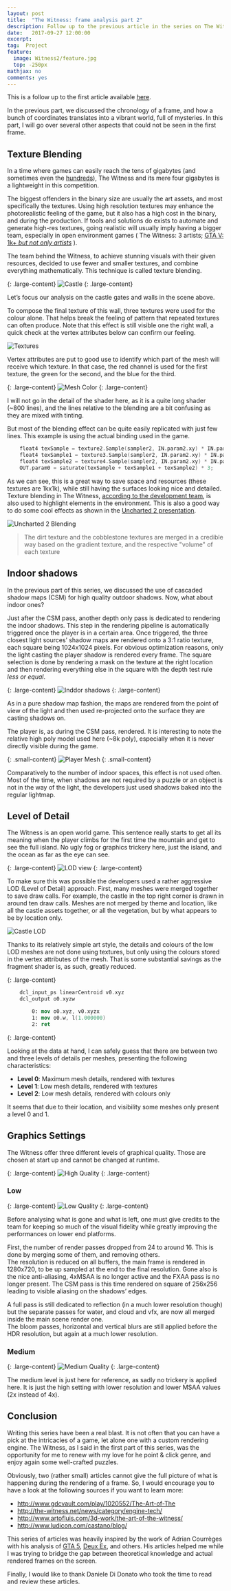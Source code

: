 ```yaml
---
layout: post
title:  "The Witness: frame analysis part 2"
description: Follow up to the previous article in the series on The Witness, this time detailing some specific effects, like texture blending and indoor shadows.
date:   2017-09-27 12:00:00
excerpt:
tag:  Project
feature:
  image: Witness2/feature.jpg
  top: -250px
mathjax: no
comments: yes
---
```

This is a follow up to the first article available [here](http://blog.thomaspoulet.fr/the-witness-frame-part-1/).

In the previous part, we discussed the chronology of a frame, and how a bunch of coordinates translates into a vibrant world, full of mysteries. In this part, I will go over several other aspects that could not be seen in the first frame.

## Texture Blending

In a time where games can easily reach the tens of gigabytes (and sometimes even the [hundreds](https://www.gamespot.com/articles/call-of-duty-infinite-warfares-130-gb-size-is-high/1100-6444309/)), The Witness and its mere four gigabytes is a lightweight in this competition.

The biggest offenders in the binary size are usually the art assets, and most specifically the textures. Using high resolution textures may enhance the photorealistic feeling of the game, but it also has a high cost in the binary, and during the production. If tools and solutions do exists to automate and generate high-res textures, going realistic will usually imply having a bigger team, especially in open environment games ( The Witness: 3 artists; [GTA V: 1k+ *but not only artists*](http://www.gamechup.com/gta-5-dev-team-size-more-than-1000-manpower-dependent-on-game-detail/) ).

The team behind the Witness, to achieve stunning visuals with their given resources, decided to use fewer and smaller textures, and combine everything mathematically. This technique is called texture blending.

{: .large-content}
![Castle](../assets/content/Witness2/feature.jpg)
{: .large-content}

Let’s focus our analysis on the castle gates and walls in the scene above.

To compose the final texture of this wall, three textures were used for the colour alone. That helps break the feeling of pattern that repeated textures can often produce. Note that this effect is still visible one the right wall, a quick check at the vertex attributes below can confirm our feeling.

![Textures](../assets/content/Witness2/wall_tex.jpg)

Vertex attributes are put to good use to identify which part of the mesh will receive which texture. In that case, the red channel is used for the first texture, the green for the second, and the blue for the third.

{: .large-content}
![Mesh Color](../assets/content/Witness2/vertex_attrib.jpg)
{: .large-content}

I will not go in the detail of the shader here, as it is a quite long shader (~800 lines), and the lines relative to the blending are a bit confusing as they are mixed with tinting.

But most of the blending effect can be quite easily replicated with just few lines. This example is using the actual binding used in the game.

```c
    float4 texSample = texture2.Sample(sampler2, IN.param2.xy) * IN.param7.x;
    float4 texSample1 = texture3.Sample(sampler2, IN.param2.xy) * IN.param7.y;
    float4 texSample2 = texture4.Sample(sampler2, IN.param2.xy) * IN.param7.z;
    OUT.param0 = saturate(texSample + texSample1 + texSample2) * 3;
```

As we can see, this is a great way to save space and resources (these textures are 1kx1k), while still having the surfaces looking nice and detailed. Texture blending in The Witness, [according to the development team]((http://the-witness.net/news/2010/11/experiments-in-texturing/)), is also used to highlight elements in the environment. This is also a good way to do some cool effects as shown in the [Uncharted 2 presentation](http://www.gdcvault.com/play/1012449/Uncharted-2-Art).

![Uncharted 2 Blending](../assets/content/Witness2/blending_u2.jpg)

>The dirt texture and the cobblestone textures are merged in a credible way based on the gradient texture, and the respective "volume" of each texture

## Indoor shadows

In the previous part of this series, we discussed the use of cascaded shadow maps (CSM) for high quality outdoor shadows. Now, what about indoor ones?

Just after the CSM pass, another depth only pass is dedicated to rendering the indoor shadows. This step in the rendering pipeline is automatically triggered once the player is in a certain area. Once triggered, the three closest light sources’ shadow maps are rendered onto a 3:1 ratio texture, each square being 1024x1024 pixels. For obvious optimization reasons, only the light casting the player shadow is rendered every frame. The square selection is done by rendering a mask on the texture at the right location and then rendering everything else in the square with the depth test rule *less or equal*.

{: .large-content}
![Inddor shadows](../assets/content/Witness2/shadow_indoor.jpg)
{: .large-content}

As in a pure shadow map fashion, the maps are rendered from the point of view of the light and then used re-projected onto the surface they are casting shadows on.

The player is, as during the CSM pass, rendered. It is interesting to note the relative high poly model used here (~8k poly), especially when it is never directly visible during the game.

{: .small-content}
![Player Mesh](../assets/content/Witness2/player.png)
{: .small-content}

Comparatively to the number of indoor spaces, this effect is not used often. Most of the time, when shadows are not required by a puzzle or an object is not in the way of the light, the developers just used shadows baked into the regular lightmap.

## Level of Detail

The Witness is an open world game. This sentence really starts to get all its meaning when the player climbs for the first time the mountain and get to see the full island. No ugly fog or graphics trickery here, just the island, and the ocean as far as the eye can see.

{: .large-content}
![LOD view](../assets/content/Witness2/lod.jpg)
{: .large-content}

To make sure this was possible the developers used a rather aggressive LOD (Level of Detail) approach. First, many meshes were merged together to save draw calls. For example, the castle in the top right corner is drawn in around ten draw calls. Meshes are not merged by theme and location, like all the castle assets together, or all the vegetation, but by what appears to be by location only.

![Castle LOD](../assets/content/Witness2/castle_lod.png)

Thanks to its relatively simple art style, the details and colours of the low LOD meshes are not done using textures, but only using the colours stored in the vertex attributes of the mesh. That is some substantial savings as the fragment shader is, as such, greatly reduced.

{: .large-content}
```nasm
    dcl_input_ps linearCentroid v0.xyz
    dcl_output o0.xyzw

        0: mov o0.xyz, v0.xyzx
        1: mov o0.w, l(1.000000)
        2: ret
```
{: .large-content}

Looking at the data at hand, I can safely guess that there are between two and three levels of details per meshes, presenting the following characteristics:

 * **Level 0**: Maximum mesh details, rendered with textures
 * **Level 1**: Low mesh details, rendered with textures
 * **Level 2**: Low mesh details, rendered with colours only

It seems that due to their location, and visibility some meshes only present a level 0 and 1.

## Graphics Settings

The Witness offer three different levels of graphical quality. Those are chosen at start up and cannot be changed at runtime.

{: .large-content}
![High Quality](../assets/content/Witness2/high.jpg)
{: .large-content}

### Low

{: .large-content}
![Low Quality](../assets/content/Witness2/low.jpg)
{: .large-content}

Before analysing what is gone and what is left, one must give credits to the team for keeping so much of the visual fidelity while greatly improving the performances on lower end platforms.

First, the number of render passes dropped from 24 to around 16. This is done by merging some of them, and removing others.  
The resolution is reduced on all buffers, the main frame is rendered in 1280x720, to be up sampled at the end to the final resolution. Gone also is the nice anti-aliasing, 4xMSAA is no longer active and the FXAA pass is no longer present. The CSM pass is this time rendered on square of 256x256 leading to visible aliasing on the shadows’ edges.

A full pass is still dedicated to reflection (in a much lower resolution though) but the separate passes for water, and cloud and vfx, are now all merged inside the main scene render one.  
The bloom passes, horizontal and vertical blurs are still applied before the HDR resolution, but again at a much lower resolution.

### Medium

{: .large-content}
![Medium Quality](../assets/content/Witness2/medium.jpg)
{: .large-content}

The medium level is just here for reference, as sadly no trickery is applied here. It is just the high setting with lower resolution and lower MSAA values (2x instead of 4x).

## Conclusion

Writing this series have been a real blast. It is not often that you can have a pick at the intricacies of a game, let alone one with a custom rendering engine. The Witness, as I said in the first part of this series, was the opportunity for me to renew with my love for he point & click genre, and enjoy again some well-crafted puzzles.

Obviously, two (rather small) articles cannot give the full picture of what is happening during the rendering of a frame. So, I would encourage you to have a look at the following sources if you want to learn more:

 * http://www.gdcvault.com/play/1020552/The-Art-of-The
 * http://the-witness.net/news/category/engine-tech/
 * http://www.artofluis.com/3d-work/the-art-of-the-witness/
 * http://www.ludicon.com/castano/blog/

This series of articles was heavily inspired by the work of Adrian Courrèges with his analysis of [GTA 5](http://www.adriancourreges.com/blog/2015/11/02/gta-v-graphics-study/), [Deux Ex](http://www.adriancourreges.com/blog/2015/03/10/deus-ex-human-revolution-graphics-study/), and others. His articles helped me while I was trying to bridge the gap between theoretical knowledge and actual rendered frames on the screen.

Finally, I would like to thank Daniele Di Donato who took the time to read and review these articles.